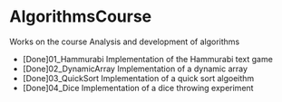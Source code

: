 # AlgorithmsCourse
Works on the course Analysis and development of algorithms
- [Done]01_Hammurabi Implementation of the Hammurabi text game
- [Done]02_DynamicArray Implementation of a dynamic array
- [Done]03_QuickSort Implementation of a quick sort algoeithm
- [Done]04_Dice Implementation of a dice throwing experiment
